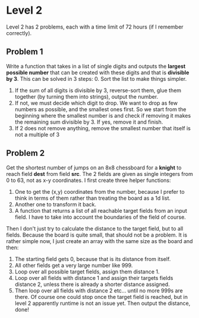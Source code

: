 # Level 2
Level 2 has 2 problems, each with a time limit of 72 hours (if I remember correctly).

## Problem 1
Write a function that takes in a list of single digits and outputs the **largest possible number** that can be created with these digits and that is **divisible by 3**. This can be solved in 3 steps:
0. Sort the list to make things simpler.
1. If the sum of all digits is divisible by 3, reverse-sort them, glue them together (by turning them into strings), output the number.
2. If not, we must decide which digit to drop. We want to drop as few numbers as possible, and the smallest ones first. So we start from the beginning where the smallest number is and check if removing it makes the remaining sum divisible by 3. If yes, remove it and finish.
3. If 2 does not remove anything, remove the smallest number that itself is not a multiple of 3


## Problem 2
Get the shortest number of jumps on an 8x8 chessboard for a **knight** to reach field **dest** from field **src**. The 2 fields are given as single integers from 0 to 63, not as x-y coordinates.
I first create three helper functions:
1. One to get the (x,y) coordinates from the number, because I prefer to think in terms of them rather than treating the board as a 1d list.
2. Another one to transform it back. 
3. A function that returns a list of all reachable target fields from an input field. I have to take into account the boundaries of the field of course.

Then I don't just try to calculate the distance to the target field, but to all fields. Because the board is quite small, that should not be a problem. It is rather simple now, I just create an array with the same size as the board and then:
1. The starting field gets 0, because that is its distance from itself.
2. All other fields get a very large number like 999.
3. Loop over all possible target fields, assign them distance 1.
4. Loop over all fields with distance 1 and assign their targets fields distance 2, unless there is already a shorter distance assigned.
5. Then loop over all fields with distance 2 etc... until no more 999s are there. Of course one could stop once the target field is reached, but in level 2 apparently runtime is not an issue yet.
Then output the distance, done!
